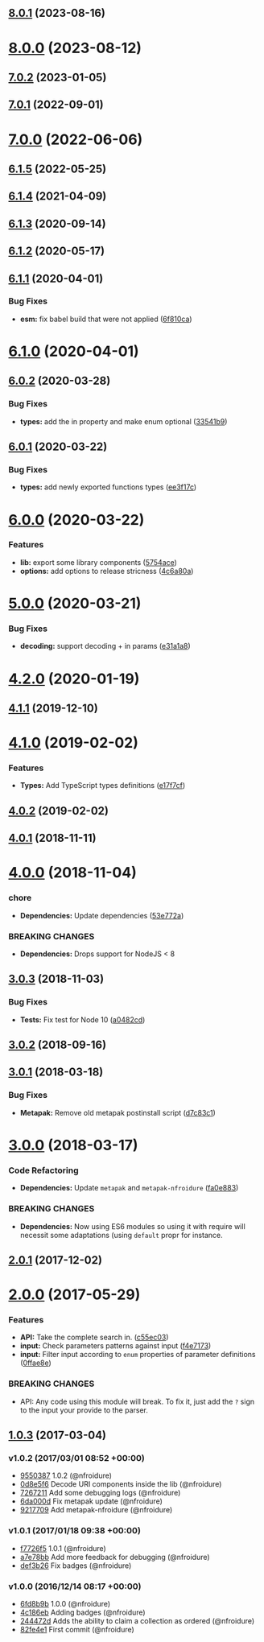 ## [8.0.1](https://github.com/nfroidure/strict-qs/compare/v8.0.0...v8.0.1) (2023-08-16)



# [8.0.0](https://github.com/nfroidure/strict-qs/compare/v7.0.2...v8.0.0) (2023-08-12)



## [7.0.2](https://github.com/nfroidure/strict-qs/compare/v7.0.1...v7.0.2) (2023-01-05)



## [7.0.1](https://github.com/nfroidure/strict-qs/compare/v7.0.0...v7.0.1) (2022-09-01)



# [7.0.0](https://github.com/nfroidure/strict-qs/compare/v6.1.5...v7.0.0) (2022-06-06)



## [6.1.5](https://github.com/nfroidure/strict-qs/compare/v6.1.4...v6.1.5) (2022-05-25)



## [6.1.4](https://github.com/nfroidure/strict-qs/compare/v6.1.3...v6.1.4) (2021-04-09)



## [6.1.3](https://github.com/nfroidure/strict-qs/compare/v6.1.2...v6.1.3) (2020-09-14)



## [6.1.2](https://github.com/nfroidure/strict-qs/compare/v6.1.1...v6.1.2) (2020-05-17)



## [6.1.1](https://github.com/nfroidure/strict-qs/compare/v6.1.0...v6.1.1) (2020-04-01)


### Bug Fixes

* **esm:** fix babel build that were not applied ([6f810ca](https://github.com/nfroidure/strict-qs/commit/6f810caba3e3ac7e9488e77c6da822442b5dacd5))



# [6.1.0](https://github.com/nfroidure/strict-qs/compare/v6.0.2...v6.1.0) (2020-04-01)



## [6.0.2](https://github.com/nfroidure/strict-qs/compare/v6.0.1...v6.0.2) (2020-03-28)


### Bug Fixes

* **types:** add the in property and make enum optional ([33541b9](https://github.com/nfroidure/strict-qs/commit/33541b9ff423a58382b8dcecbe040e18fc427668))



## [6.0.1](https://github.com/nfroidure/strict-qs/compare/v6.0.0...v6.0.1) (2020-03-22)


### Bug Fixes

* **types:** add newly exported functions types ([ee3f17c](https://github.com/nfroidure/strict-qs/commit/ee3f17c680b66cd3ca210f898ecee9cce17b26da))



# [6.0.0](https://github.com/nfroidure/strict-qs/compare/v5.0.0...v6.0.0) (2020-03-22)


### Features

* **lib:** export some library components ([5754ace](https://github.com/nfroidure/strict-qs/commit/5754aceb9495d7cda77b255677e2f9893ab11e7a))
* **options:** add options to release stricness ([4c6a80a](https://github.com/nfroidure/strict-qs/commit/4c6a80aabe203dca35d74cd0b8b23c6db0a17b0f))



# [5.0.0](https://github.com/nfroidure/strict-qs/compare/v4.2.0...v5.0.0) (2020-03-21)


### Bug Fixes

* **decoding:** support decoding + in params ([e31a1a8](https://github.com/nfroidure/strict-qs/commit/e31a1a8643c10518191159b7dc5d9756551d6e25))



# [4.2.0](https://github.com/nfroidure/strict-qs/compare/v4.1.1...v4.2.0) (2020-01-19)



## [4.1.1](https://github.com/nfroidure/strict-qs/compare/v4.1.0...v4.1.1) (2019-12-10)



# [4.1.0](https://github.com/nfroidure/strict-qs/compare/v4.0.2...v4.1.0) (2019-02-02)


### Features

* **Types:** Add TypeScript types definitions ([e17f7cf](https://github.com/nfroidure/strict-qs/commit/e17f7cf))



## [4.0.2](https://github.com/nfroidure/strict-qs/compare/v4.0.1...v4.0.2) (2019-02-02)



## [4.0.1](https://github.com/nfroidure/strict-qs/compare/v4.0.0...v4.0.1) (2018-11-11)



# [4.0.0](https://github.com/nfroidure/strict-qs/compare/v3.0.3...v4.0.0) (2018-11-04)


### chore

* **Dependencies:** Update dependencies ([53e772a](https://github.com/nfroidure/strict-qs/commit/53e772a))


### BREAKING CHANGES

* **Dependencies:** Drops support for NodeJS < 8



## [3.0.3](https://github.com/nfroidure/strict-qs/compare/v3.0.2...v3.0.3) (2018-11-03)


### Bug Fixes

* **Tests:** Fix test for Node 10 ([a0482cd](https://github.com/nfroidure/strict-qs/commit/a0482cd))



<a name="3.0.2"></a>
## [3.0.2](https://github.com/nfroidure/strict-qs/compare/v3.0.1...v3.0.2) (2018-09-16)



<a name="3.0.1"></a>
## [3.0.1](https://github.com/nfroidure/strict-qs/compare/v3.0.0...v3.0.1) (2018-03-18)


### Bug Fixes

* **Metapak:** Remove old metapak postinstall script ([d7c83c1](https://github.com/nfroidure/strict-qs/commit/d7c83c1))



<a name="3.0.0"></a>
# [3.0.0](https://github.com/nfroidure/strict-qs/compare/v2.0.1...v3.0.0) (2018-03-17)


### Code Refactoring

* **Dependencies:** Update `metapak` and `metapak-nfroidure` ([fa0e883](https://github.com/nfroidure/strict-qs/commit/fa0e883))


### BREAKING CHANGES

* **Dependencies:** Now using ES6 modules so using it with require will necessit some adaptations
(using `default` propr for instance.



<a name="2.0.1"></a>
## [2.0.1](https://github.com/nfroidure/strict-qs/compare/v2.0.0...v2.0.1) (2017-12-02)



<a name="2.0.0"></a>
# [2.0.0](https://github.com/nfroidure/strict-qs/compare/v1.0.3...v2.0.0) (2017-05-29)


### Features

* **API:** Take the complete search in. ([c55ec03](https://github.com/nfroidure/strict-qs/commit/c55ec03))
* **input:** Check parameters patterns against input ([f4e7173](https://github.com/nfroidure/strict-qs/commit/f4e7173))
* **input:** Filter input according to `enum` properties of parameter definitions ([0ffae8e](https://github.com/nfroidure/strict-qs/commit/0ffae8e))


### BREAKING CHANGES

* API: Any code using this module will break. To fix it, just add the `?` sign to the
input your provide to the parser.



<a name="1.0.3"></a>
## [1.0.3](https://github.com/nfroidure/strict-qs/compare/v1.0.2...v1.0.3) (2017-03-04)




### v1.0.2 (2017/03/01 08:52 +00:00)
- [9550387](https://github.com/nfroidure/strict-qs/commit/95503878fca4ea5c32d21964b35196ee6c739ec4) 1.0.2 (@nfroidure)
- [0d8e5f6](https://github.com/nfroidure/strict-qs/commit/0d8e5f693194e34e66f9c8c364a5917e89c70d04) Decode URI components inside the lib (@nfroidure)
- [7267211](https://github.com/nfroidure/strict-qs/commit/72672110a269e65120c2ab07ccdfc90c3c817837) Add some debugging logs (@nfroidure)
- [6da000d](https://github.com/nfroidure/strict-qs/commit/6da000dc9069b1777a4ac7722bfddaa0cc72df42) Fix metapak update (@nfroidure)
- [9217709](https://github.com/nfroidure/strict-qs/commit/9217709008f7dfef7977ae3d5029c9d70fe5ecd3) Add metapak-nfroidure (@nfroidure)

### v1.0.1 (2017/01/18 09:38 +00:00)
- [f7726f5](https://github.com/nfroidure/strict-qs/commit/f7726f509be767cd00e0898b85de103c7944bc87) 1.0.1 (@nfroidure)
- [a7e78bb](https://github.com/nfroidure/strict-qs/commit/a7e78bbaf20d998fc24c51626dac860160538650) Add more feedback for debugging (@nfroidure)
- [def3b26](https://github.com/nfroidure/strict-qs/commit/def3b26909d262370b01fd140522f594cd85fd39) Fix badges (@nfroidure)

### v1.0.0 (2016/12/14 08:17 +00:00)
- [6fd8b9b](https://github.com/nfroidure/strict-qs/commit/6fd8b9ba3e4c20e93263fea753828a7c789c5cf7) 1.0.0 (@nfroidure)
- [4c186eb](https://github.com/nfroidure/strict-qs/commit/4c186eb33d67001c7173d3acd9ac4ef2d0d5d11c) Adding badges (@nfroidure)
- [244472d](https://github.com/nfroidure/strict-qs/commit/244472d71dfad26b23b0f30bc77f690734339cfa) Adds the ability to claim a collection as ordered (@nfroidure)
- [82fe4e1](https://github.com/nfroidure/strict-qs/commit/82fe4e1359806d12ffa18bc9b1f118a5285672a5) First commit (@nfroidure)
